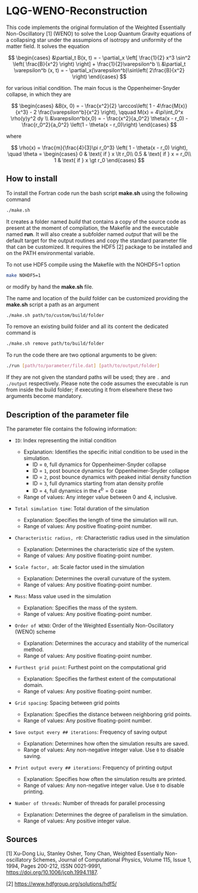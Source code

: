 # LQG-WENO-Reconstruction

This code implements the original formulation of the Weighted Essentially Non-Oscillatory [1] (WENO) to solve the Loop Quantum Gravity equations of a collapsing star under the assumpions of isotropy and uniformity of the matter field.
It solves the equation

$$
\begin{cases}
&\partial_t B(x, t) = - \partial_x  \left[ \frac{1}{2} x^3 \sin^2 \left( \frac{B}{x^2} \right) \right] +  \frac{1}{2}\varepsilon^b \\
&\partial_t \varepsilon^b (x, t) = - \partial_x(\varepsilon^b)\sin\left( 2\frac{B}{x^2} \right)
\end{cases}
$$

for various initial condition. The main focus is the Oppenheimer-Snyder collapse, in which they are

$$
\begin{cases}
&B(x, 0) = - \frac{x^2}{2} \arccos\left( 1 - 4\frac{M(x)}{x^3} - 2 \frac{\varepsilon^b}{x^2} \right), \qquad M(x) = 4\pi\int_0^x \rho(y)y^2 dy  \\
&\varepsilon^b(x,0) = - \frac{x^2}{a_0^2} \theta(x - r_0) - \frac{r_0^2}{a_0^2} \left(1 - \theta(x - r_0)\right)
\end{cases}
$$

where

$$
\rho(x) = \frac{m}{\frac{4}{3}\pi r_0^3} \left( 1 - \theta(x - r_0)  \right), \quad \theta = \begin{cases} 
0 & \text{ if } x \lt r_0\\ 
0.5 & \text{ if } x = r_0\\ 
1 & \text{ if } x \gt r_0 
\end{cases}
$$

## How to install

To install the Fortran code run the bash script **make.sh** using the following command
```bash
./make.sh
```
It creates a folder named _build_ that contains a copy of the source code as present at the moment of compilation, the Makefile and the executable named **run**. It will also create a subfolder named _output_ that will be the default target for the output routines and copy the standard parameter file that can be customized. It requires the HDF5 [2] package to be installed and on the PATH environmental variable.

To not use HDF5 compile using the Makefile with the NOHDF5=1 option
```bash
make NOHDF5=1
```
or modify by hand the **make.sh** file. 

The name and location of the _build_ folder can be customized providing the **make.sh** script a path as an argument
```bash
./make.sh path/to/custom/build/folder
```
To remove an existing build folder and all its content the dedicated command is
```bash
./make.sh remove path/to/build/folder
```
To run the code there are two optional arguments to be given:
```bash
./run [path/to/parameter/file.dat] [path/to/output/folder]
```
If they are not given the standard paths will be used; they are `.` and `./output` respectively. Please note the code assumes the executable is run from inside the build folder; if executing it from elsewhere these two arguments become mandatory.

## Description of the parameter file

The parameter file contains the following information:

- `ID`: Index representing the initial condition
  - Explanation: Identifies the specific initial condition to be used in the simulation.
      - ID = `0`, full dynamics for Oppenheimer-Snyder collapse
      - ID = `1`, post bounce dynamics for Oppenheimer-Snyder collapse
      - ID = `2`, post bounce dynamics with peaked initial density function
      - ID = `3`, full dynamics starting from atan density profile
      - ID = `4`, full dynamics in the $\epsilon^b = 0$ case
  - Range of values: Any integer value between 0 and 4, inclusive.

- `Total simulation time`: Total duration of the simulation
  - Explanation: Specifies the length of time the simulation will run.
  - Range of values: Any positive floating-point number.

- `Characteristic radius, r0`: Characteristic radius used in the simulation
  - Explanation: Determines the characteristic size of the system.
  - Range of values: Any positive floating-point number.

- `Scale factor, a0`: Scale factor used in the simulation
  - Explanation: Determines the overall curvature of the system.
  - Range of values: Any positive floating-point number.

- `Mass`: Mass value used in the simulation
  - Explanation: Specifies the mass of the system.
  - Range of values: Any positive floating-point number.

- `Order of WENO`: Order of the Weighted Essentially Non-Oscillatory (WENO) scheme
  - Explanation: Determines the accuracy and stability of the numerical method.
  - Range of values: Any positive floating-point number.

- `Furthest grid point`: Furthest point on the computational grid
  - Explanation: Specifies the farthest extent of the computational domain.
  - Range of values: Any positive floating-point number.

- `Grid spacing`: Spacing between grid points
  - Explanation: Specifies the distance between neighboring grid points.
  - Range of values: Any positive floating-point number.

- `Save output every ## iterations`: Frequency of saving output
  - Explanation: Determines how often the simulation results are saved.
  - Range of values: Any non-negative integer value. Use `0` to disable saving.

- `Print output every ## iterations`: Frequency of printing output
  - Explanation: Specifies how often the simulation results are printed.
  - Range of values: Any non-negative integer value. Use `0` to disable printing.

- `Number of threads`: Number of threads for parallel processing
  - Explanation: Determines the degree of parallelism in the simulation.
  - Range of values: Any positive integer value.



## Sources

[1] Xu-Dong Liu, Stanley Osher, Tony Chan,
Weighted Essentially Non-oscillatory Schemes,
Journal of Computational Physics,
Volume 115, Issue 1,
1994,
Pages 200-212,
ISSN 0021-9991,
https://doi.org/10.1006/jcph.1994.1187.

[2] https://www.hdfgroup.org/solutions/hdf5/
